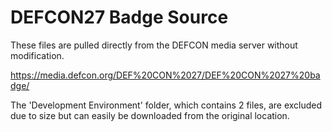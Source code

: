 # DEFCON27 Badge Source

These files are pulled directly from the DEFCON media server without modification.

https://media.defcon.org/DEF%20CON%2027/DEF%20CON%2027%20badge/

The 'Development Environment' folder, which contains 2 files, are excluded due to size but can easily be downloaded from the original location.
